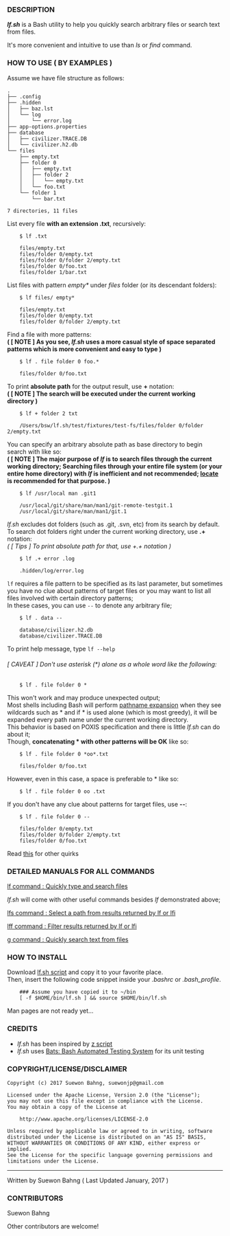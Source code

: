 ### DESCRIPTION
***lf.sh*** is a Bash utility to help you quickly search arbitrary files or search text from files.

It's more convenient and intuitive to use than _ls_ or _find_ command.

### HOW TO USE ( BY EXAMPLES )
Assume we have file structure as follows:

    .
    ├── .config
    ├── .hidden
    │   ├── baz.lst
    │   └── log
    │       └── error.log
    ├── app-options.properties
    ├── database
    │   ├── civilizer.TRACE.DB
    │   └── civilizer.h2.db
    └── files
        ├── empty.txt
        ├── folder 0
        │   ├── empty.txt
        │   ├── folder 2
        │   │   └── empty.txt
        │   └── foo.txt
        └── folder 1
            └── bar.txt

    7 directories, 11 files

List every file **with an extension .txt**, recursively:

        $ lf .txt
    
        files/empty.txt
        files/folder 0/empty.txt
        files/folder 0/folder 2/empty.txt
        files/folder 0/foo.txt
        files/folder 1/bar.txt

List files with pattern _empty*_ under _files_ folder (or its descendant folders):

        $ lf files/ empty*
    
        files/empty.txt
        files/folder 0/empty.txt
        files/folder 0/folder 2/empty.txt

Find a file with more patterns:  
**( [ NOTE ] As you see, _lf.sh_ uses a more casual style of space separated patterns which is more convenient and easy to type )**

        $ lf . file folder 0 foo.*
    
        files/folder 0/foo.txt

To print **absolute path** for the output result, use **+** notation:  
**( [ NOTE ] The search will be executed under the current working directory )**

        $ lf + folder 2 txt
    
        /Users/bsw/lf.sh/test/fixtures/test-fs/files/folder 0/folder 2/empty.txt

You can specify an arbitrary absolute path as base directory to begin search with like so:  
**( [ NOTE ] The major purpose of _lf_ is to search files through the current working directory; Searching files through your entire file system (or your entire home directory) with _lf_ is inefficient and not recommended; [locate](http://www.linfo.org/locate.html "") is recommended for that purpose. )**

        $ lf /usr/local man .git1

        /usr/local/git/share/man/man1/git-remote-testgit.1
        /usr/local/git/share/man/man1/git.1

_lf.sh_ excludes dot folders (such as .git, .svn, etc) from its search by default.  
To search dot folders right under the current working directory, use **.+** notation:  
*( [ Tips ] To print absolute path for that, use +.+ notation )*

        $ lf .+ error .log
    
        .hidden/log/error.log

`lf` requires a file pattern to be specified as its last parameter, but sometimes you have no clue about patterns of target files or you may want to list all files involved with certain directory patterns;  
In these cases, you can use `--` to denote any arbitrary file;


        $ lf . data --
        
        database/civilizer.h2.db
        database/civilizer.TRACE.DB

To print help message, type `lf --help`

###### [ CAVEAT ] Don't use asterisk (\*) alone as a whole word like the following:

        $ lf . file folder 0 *
This won't work and may produce unexpected output;  
Most shells including Bash will perform [pathname expansion](http://wiki.bash-hackers.org/syntax/expansion/globs "") when they see wildcards such as \* and if \* is used alone (which is most greedy), it will be expanded every path name under the current working directory.  
This behavior is based on POXIS specification and there is little _lf.sh_ can do about it;  
Though, **concatenating \* with other patterns will be OK** like so:

        $ lf . file folder 0 *oo*.txt
    
        files/folder 0/foo.txt
However, even in this case, a space is preferable to \* like so:

        $ lf . file folder 0 oo .txt
If you don't have any clue about patterns for target files, use **--**:

        $ lf . file folder 0 --
        
        files/folder 0/empty.txt
        files/folder 0/folder 2/empty.txt
        files/folder 0/foo.txt

Read [this](https://github.com/suewonjp/lf.sh/wiki/lf#quirks) for other quirks

### DETAILED MANUALS FOR ALL COMMANDS
[ lf command  : Quickly type and search files ](https://github.com/suewonjp/lf.sh/wiki/lf)

_lf.sh_ will come with other useful commands besides _lf_ demonstrated above;

[ lfs command : Select a path from results returned by lf or lfi ](https://github.com/suewonjp/lf.sh/wiki/lfs)

[ lff command : Filter results returned by lf or lfi ](https://github.com/suewonjp/lf.sh/wiki/lff)

[ g command   : Quickly search text from files ](https://github.com/suewonjp/lf.sh/wiki/g)

### HOW TO INSTALL
Download [lf.sh script](https://github.com/suewonjp/lf.sh/blob/master/lf.sh "") and copy it to your favorite place.  
Then, insert the following code snippet inside your _.bashrc_ or _.bash_profile_.  

        ### Assume you have copied it to ~/bin
        [ -f $HOME/bin/lf.sh ] && source $HOME/bin/lf.sh

Man pages are not ready yet...

### CREDITS
- _lf.sh_ has been inspired by [z script](https://github.com/rupa/z "")
- _lf.sh_ uses [Bats: Bash Automated Testing System](https://github.com/sstephenson/bats "") for its unit testing

### COPYRIGHT/LICENSE/DISCLAIMER

    Copyright (c) 2017 Suewon Bahng, suewonjp@gmail.com
    
    Licensed under the Apache License, Version 2.0 (the "License");
    you may not use this file except in compliance with the License.
    You may obtain a copy of the License at
    
        http://www.apache.org/licenses/LICENSE-2.0
    
    Unless required by applicable law or agreed to in writing, software
    distributed under the License is distributed on an "AS IS" BASIS,
    WITHOUT WARRANTIES OR CONDITIONS OF ANY KIND, either express or implied.
    See the License for the specific language governing permissions and
    limitations under the License.

* * *
Written by Suewon Bahng   ( Last Updated January, 2017 )

### CONTRIBUTORS
Suewon Bahng  

Other contributors are welcome!
